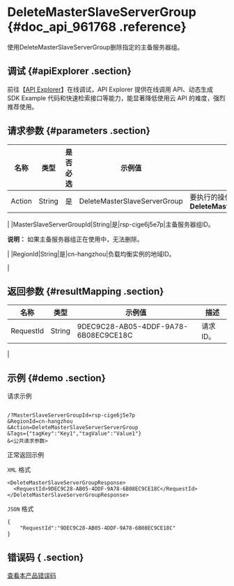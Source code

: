 # DeleteMasterSlaveServerGroup {#doc_api_961768 .reference}

使用DeleteMasterSlaveServerGroup删除指定的主备服务器组。

## 调试 {#apiExplorer .section}

前往【[API Explorer](https://api.aliyun.com/#product=Slb&api=DeleteMasterSlaveServerGroup)】在线调试，API Explorer 提供在线调用 API、动态生成 SDK Example 代码和快速检索接口等能力，能显著降低使用云 API 的难度，强烈推荐使用。

## 请求参数 {#parameters .section}

|名称|类型|是否必选|示例值|描述|
|--|--|----|---|--|
|Action|String|是|DeleteMasterSlaveServerGroup|要执行的操作。取值：**DeleteMasterSlaveVServerGroup**

 |
|MasterSlaveServerGroupId|String|是|rsp-cige6j5e7p|主备服务器组ID。

 **说明：** 如果主备服务器组正在使用中，无法删除。

 |
|RegionId|String|是|cn-hangzhou|负载均衡实例的地域ID。

 |

## 返回参数 {#resultMapping .section}

|名称|类型|示例值|描述|
|--|--|---|--|
|RequestId|String|9DEC9C28-AB05-4DDF-9A78-6B08EC9CE18C|请求ID。

 |

## 示例 {#demo .section}

请求示例

``` {#request_demo}

/?MasterSlaveServerGroupId=rsp-cige6j5e7p
&RegionId=cn-hangzhou
&Action=DeleteMasterSlaveServerServerGroup
&Tags={"tagKey":"Key1","tagValue":"Value1"}
&<公共请求参数>

```

正常返回示例

`XML` 格式

``` {#xml_return_success_demo}
<DeleteMasterSlaveServerGroupResponse>
  <RequestId>9DEC9C28-AB05-4DDF-9A78-6B08EC9CE18C</RequestId>
</DeleteMasterSlaveServerGroupResponse>

```

`JSON` 格式

``` {#json_return_success_demo}
{
	"RequestId":"9DEC9C28-AB05-4DDF-9A78-6B08EC9CE18C"
}
```

## 错误码 { .section}

[查看本产品错误码](https://error-center.aliyun.com/status/product/Slb)

